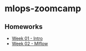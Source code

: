 # mlops-zoomcamp

## Homeworks

- [Week 01 - Intro](https://github.com/mguidoti/mlops-zoomcamp/blob/main/01-intro/Homework%201.ipynb)
- [Week 02 - Mlflow](https://github.com/mguidoti/mlops-zoomcamp/tree/main/02-mlflow/homework)